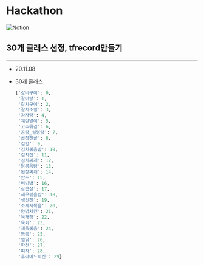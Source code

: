 # Hackathon

[![Notion](https://img.shields.io/badge/Notion-white?style=flat-square&logo=Notion&logoColor=black&link=https://www.notion.so/c80299b18b934dfbabefab1227105370)](https://www.notion.so/17c890ac6c1349e288b5ed01f6fc74c2)



## 30개 클래스 선정, tfrecord만들기

---

- 20.11.08

- 30개 클래스

  ```python
  {'갈비구이': 0,
   '갈비탕': 1,
   '갈치구이': 2,
   '갈치조림': 3,
   '감자탕': 4,
   '계란말이': 5,
   '고추튀김': 6,
   '곰탕_설렁탕': 7,
   '곱창전골': 8,
   '김밥': 9,
   '김치볶음밥': 10,
   '김치전': 11,
   '김치찌개': 12,
   '닭볶음탕': 13,
   '된장찌개': 14,
   '만두': 15,
   '비빔밥': 16,
   '삼겹살': 17,
   '새우볶음밥': 18,
   '생선전': 19,
   '소세지볶음': 20,
   '양념치킨': 21,
   '육개장': 22,
   '육회': 23,
   '제육볶음': 24,
   '짬뽕': 25,
   '찜닭': 26,
   '파전': 27,
   '피자': 28,
   '후라이드치킨': 29}
  ```

  
